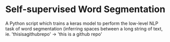 # Self-supervised Word Segmentation
A Python script which trains a keras model to perform the low-level NLP task of word segmentation (inferring spaces between a long string of text, ie. 'thisisagithubrepo' &rarr; 'this is a github repo'
